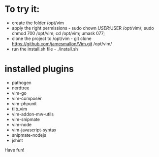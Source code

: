 # To try it:

- create the folder /opt/vim 
- apply the right permissions - sudo chown $USER:$USER /opt/vim/; sudo chmod 700 /opt/vim; cd /opt/vim; umask 077;
- clone the project to /opt/vim - git clone https://github.com/jamesmallon/Vim.git /opt/vim/
- run the install.sh file - ./install.sh

# installed plugins
- pathogen
- nerdtree
- vim-go
- vim-composer
- vim-phpunit
- tlib_vim
- vim-addon-mw-utils
- vim-snipmate
- vim-node
- vim-javascript-syntax
- snipmate-nodejs
- jshint

Have fun!
